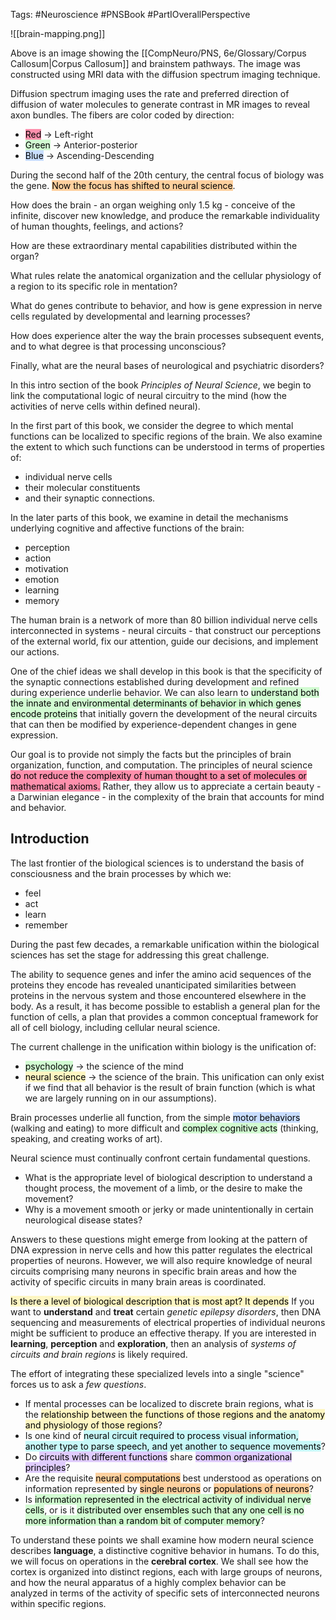 Tags: #Neuroscience #PNSBook #PartIOverallPerspective 

![[brain-mapping.png]]

Above is an image showing the [[CompNeuro/PNS, 6e/Glossary/Corpus Callosum|Corpus Callosum]] and brainstem pathways. The image was constructed using MRI data with the diffusion spectrum imaging technique.

Diffusion spectrum imaging uses the rate and preferred direction of diffusion of water molecules to generate contrast in MR images to reveal axon bundles. The fibers are color coded by direction:
* <mark style="background: #FF5582A6;">Red</mark> → Left-right
* <mark style="background: #BBFABBA6;">Green</mark> → Anterior-posterior
* <mark style="background: #ADCCFFA6;">Blue</mark> → Ascending-Descending

During the second half of the 20th century, the central focus of biology was the gene. <mark style="background: #FFB86CA6;">Now the focus has shifted to neural science</mark>.

How does the brain - an organ weighing only 1.5 kg - conceive of the infinite, discover new knowledge, and produce the remarkable individuality of human thoughts, feelings, and actions?

How are these extraordinary mental capabilities distributed within the organ?

What rules relate the anatomical organization and the cellular physiology of a region to its specific role in mentation?

What do genes contribute to behavior, and how is gene expression in nerve cells regulated by developmental and learning processes?

How does experience alter the way the brain processes subsequent events, and to what degree is that processing unconscious?

Finally, what are the neural bases of neurological and psychiatric disorders?

In this intro section of the book _Principles of Neural Science_, we begin to link the computational logic of neural circuitry to the mind (how the activities of nerve cells within defined neural).

In the first part of this book, we consider the degree to which mental functions can be localized to specific regions of the brain. We also examine the extent to which such functions can be understood in terms of properties of: 
* individual nerve cells
* their molecular constituents
* and their synaptic connections. 

In the later parts of this book, we examine in detail the mechanisms underlying cognitive and affective functions of the brain:
* perception
* action
* motivation
* emotion
* learning
* memory

The human brain is a network of more than 80 billion individual nerve cells interconnected in systems - neural circuits - that construct our perceptions of the external world, fix our attention, guide our decisions, and implement our actions.

One of the chief ideas we shall develop in this book is that the specificity of the synaptic connections established during development and refined during experience underlie behavior. We can also learn to <mark style="background: #BBFABBA6;">understand both the innate and environmental determinants of behavior in which genes encode proteins</mark> that initially govern the development of the neural circuits that can then be modified by experience-dependent changes in gene expression.

Our goal is to provide not simply the facts but the principles of brain organization, function, and computation. The principles of neural science <mark style="background: #FF5582A6;">do not reduce the complexity of human thought to a set of molecules or mathematical axioms.</mark> Rather, they allow us to appreciate a certain beauty - a Darwinian elegance - in the complexity of the brain that accounts for mind and behavior. 


## Introduction
The last frontier of the biological sciences is to understand the basis of consciousness and the brain processes by which we:
* feel 
* act
* learn
* remember

During the past few decades, a remarkable unification within the biological sciences has set the stage for addressing this great challenge.

The ability to sequence genes and infer the amino acid sequences of the proteins they encode has revealed unanticipated similarities between proteins in the nervous system and those encountered elsewhere in the body. As a result, it has become possible to establish a general plan for the function of cells, a plan that provides a common conceptual framework for all of cell biology, including cellular neural science.

The current challenge in the unification within biology is the unification of:
* <mark style="background: #BBFABBA6;">psychology</mark> → the science of the mind
* <mark style="background: #FFF3A3A6;">neural science</mark> → the science of the brain.
This unification can only exist if we find that all behavior is the result of brain function (which is what we are largely running on in our assumptions).

Brain processes underlie all function, from the simple <mark style="background: #ADCCFFA6;">motor behaviors</mark> (walking and eating) to more difficult and <mark style="background: #BBFABBA6;">complex cognitive acts</mark> (thinking, speaking, and creating works of art).

Neural science must continually confront certain fundamental questions.
* What is the appropriate level of biological description to understand a thought process, the movement of a limb, or the desire to make the movement?
* Why is a movement smooth or jerky or made unintentionally in certain neurological disease states?

Answers to these questions might emerge from looking at the pattern of DNA expression in nerve cells and how this patter regulates the electrical properties of neurons. However, we will also require knowledge of neural circuits comprising many neurons in specific brain areas and how the activity of specific circuits in many brain areas is coordinated.

<mark style="background: #FFF3A3A6;">Is there a level of biological description that is most apt? It depends</mark>
If you want to **understand** and **treat** certain _genetic epilepsy disorders_, then DNA sequencing and measurements of electrical properties of individual neurons might be sufficient to produce an effective therapy.
If you are interested in **learning**, **perception** and **exploration**, then an analysis of _systems of circuits and brain regions_ is likely required.

The effort of integrating these specialized levels into a single "science" forces us to ask a _few questions_.
* If mental processes can be localized to discrete brain regions, what is the <mark style="background: #FFF3A3A6;">relationship between the functions of those regions and the anatomy and physiology of those regions</mark>?
* Is one kind of <mark style="background: #ABF7F7A6;">neural circuit required to process visual information, another type to parse speech, and yet another to sequence movements</mark>?
* Do <mark style="background: #D2B3FFA6;">circuits with different functions</mark> share <mark style="background: #D2B3FFA6;">common organizational principles</mark>?
* Are the requisite <mark style="background: #FFB86CA6;">neural computations</mark> best understood as operations on information represented by <mark style="background: #FFB86CA6;">single neurons</mark> or <mark style="background: #FFB86CA6;">populations of neurons</mark>?
* Is <mark style="background: #BBFABBA6;">information represented in the electrical activity of individual nerve cells</mark>, or is it <mark style="background: #BBFABBA6;">distributed over ensembles such that any one cell is no more information than a random bit of computer memory</mark>?

To understand these points we shall examine how modern neural science describes **language**, a distinctive cognitive behavior in humans. To do this, we will focus on operations in the **cerebral cortex**. We shall see how the cortex is organized into distinct regions, each with large groups of neurons, and how the neural apparatus of a highly complex behavior can be analyzed in terms of the activity of specific sets of interconnected neurons within specific regions.


